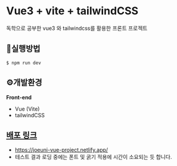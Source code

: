 # Vue3 + vite + tailwindCSS
독학으로 공부한 vue3 와 tailwindcss를 활용한 프론트 프로젝트

## 📌실행방법
`$ npm run dev`

## ⚙️개발환경
**Front-end**
- Vue (Vite)
- tailwindCSS

## [배포 링크](https://joeuni-vue-project.netlify.app/)
- https://joeuni-vue-project.netlify.app/
- 테스트 결과 로딩 중에는 폰트 및 굵기 적용에 시간이 소요되는 듯 합니다.
